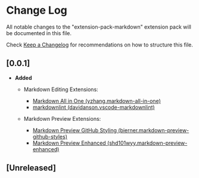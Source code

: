 # Change Log

All notable changes to the "extension-pack-markdown" extension pack will be documented in this file.

Check [Keep a Changelog](http://keepachangelog.com/) for recommendations on how to structure this file.

## [0.0.1]

- **Added**
  - Markdown Editing Extensions:
    - [Markdown All in One (yzhang.markdown-all-in-one)](https://marketplace.visualstudio.com/items?itemName=yzhang.markdown-all-in-one)
    - [markdownlint (davidanson.vscode-markdownlint)](https://marketplace.visualstudio.com/items?itemName=davidanson.vscode-markdownlint)

  - Markdown Preview Extensions:
    - [Markdown Preview GitHub Styling (bierner.markdown-preview-github-styles)](https://marketplace.visualstudio.com/items?itemName=bierner.markdown-preview-github-styles)
    - [Markdown Preview Enhanced (shd101wyy.markdown-preview-enhanced)](https://marketplace.visualstudio.com/items?itemName=shd101wyy.markdown-preview-enhanced)

## [Unreleased]
